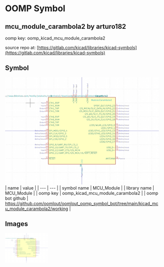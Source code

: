 # OOMP Symbol  
## mcu_module_carambola2  by arturo182  
  
oomp key: oomp_kicad_mcu_module_carambola2  
  
source repo at: [https://gitlab.com/kicad/libraries/kicad-symbols](https://gitlab.com/kicad/libraries/kicad-symbols)  
## Symbol  
  
[![working.png](working_600.png)](working.png)  
| name | value | 
| --- | --- | 
| symbol name | MCU_Module | 
| library name | MCU_Module | 
| oomp key | oomp_kicad_mcu_module_carambola2 | 
| oomp bot github | https://github.com/oomlout/oomlout_oomp_symbol_bot/tree/main/kicad_mcu_module_carambola2/working | 
## Images  
  
[![working.png](working_140.png)](working.png)  
